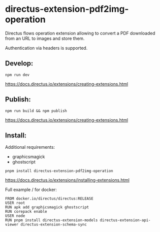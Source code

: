 # directus-extension-pdf2img-operation
Directus flows operation extension allowing to convert a PDF downloaded from an URL to images and store them.

Authentication via headers is supported.

## Develop:
```
npm run dev
```
https://docs.directus.io/extensions/creating-extensions.html

## Publish:
```
npm run build && npm publish
```
https://docs.directus.io/extensions/creating-extensions.html

## Install:

Additional requirements:
- graphicsmagick
- ghostscript

```
pnpm install directus-extension-pdf2img-operation
```
https://docs.directus.io/extensions/installing-extensions.html


Full example / for docker:
```
FROM docker.io/directus/directus:RELEASE
USER root
RUN apk add graphicsmagick ghostscript
RUN corepack enable
USER node
RUN pnpm install directus-extension-models directus-extension-api-viewer directus-extension-schema-sync
```
